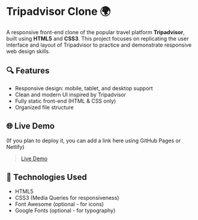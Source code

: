 # Tripadvisor Clone 🌍

A responsive front-end clone of the popular travel platform **Tripadvisor**, built using **HTML5** and **CSS3**. This project focuses on replicating the user interface and layout of Tripadvisor to practice and demonstrate responsive web design skills.

## 🔍 Features

- Responsive design: mobile, tablet, and desktop support
- Clean and modern UI inspired by Tripadvisor
- Fully static front-end (HTML & CSS only)
- Organized file structure

## 🌐 Live Demo
(If you plan to deploy it, you can add a link here using GitHub Pages or Netlify)
> [Live Demo](https://skathiravaninbox.github.io/Tripadvisor_clone/)
> 
## 🚀 Technologies Used

- HTML5
- CSS3 (Media Queries for responsiveness)
- Font Awesome (optional - for icons)
- Google Fonts (optional - for typography)

